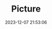 ---
weight: 1
images:
- /images/edited/104.jpeg
title: Picture
date: 2023-12-07 21:53:06
tags: [luminarneo,work,ILCE-7M3,25.1,person]
---